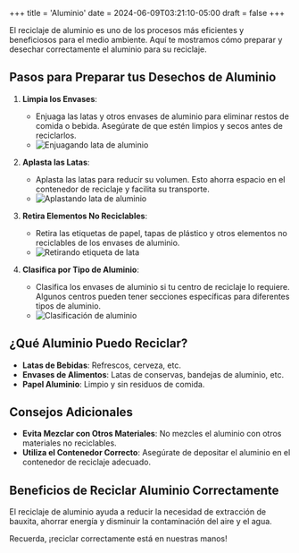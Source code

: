 +++
title = 'Aluminio'
date = 2024-06-09T03:21:10-05:00
draft = false
+++

El reciclaje de aluminio es uno de los procesos más eficientes y beneficiosos para el medio ambiente. Aquí te mostramos cómo preparar y desechar correctamente el aluminio para su reciclaje.

## Pasos para Preparar tus Desechos de Aluminio

1. **Limpia los Envases**:
   - Enjuaga las latas y otros envases de aluminio para eliminar restos de comida o bebida. Asegúrate de que estén limpios y secos antes de reciclarlos.
   - ![Enjuagando lata de aluminio](ruta/a/imagen1.jpg)

2. **Aplasta las Latas**:
   - Aplasta las latas para reducir su volumen. Esto ahorra espacio en el contenedor de reciclaje y facilita su transporte.
   - ![Aplastando lata de aluminio](ruta/a/imagen2.jpg)

3. **Retira Elementos No Reciclables**:
   - Retira las etiquetas de papel, tapas de plástico y otros elementos no reciclables de los envases de aluminio.
   - ![Retirando etiqueta de lata](ruta/a/imagen3.jpg)

4. **Clasifica por Tipo de Aluminio**:
   - Clasifica los envases de aluminio si tu centro de reciclaje lo requiere. Algunos centros pueden tener secciones específicas para diferentes tipos de aluminio.
   - ![Clasificación de aluminio](ruta/a/imagen4.jpg)

## ¿Qué Aluminio Puedo Reciclar?

- **Latas de Bebidas**: Refrescos, cerveza, etc.
- **Envases de Alimentos**: Latas de conservas, bandejas de aluminio, etc.
- **Papel Aluminio**: Limpio y sin residuos de comida.

## Consejos Adicionales

- **Evita Mezclar con Otros Materiales**: No mezcles el aluminio con otros materiales no reciclables.
- **Utiliza el Contenedor Correcto**: Asegúrate de depositar el aluminio en el contenedor de reciclaje adecuado.

## Beneficios de Reciclar Aluminio Correctamente

El reciclaje de aluminio ayuda a reducir la necesidad de extracción de bauxita, ahorrar energía y disminuir la contaminación del aire y el agua.

Recuerda, ¡reciclar correctamente está en nuestras manos!
